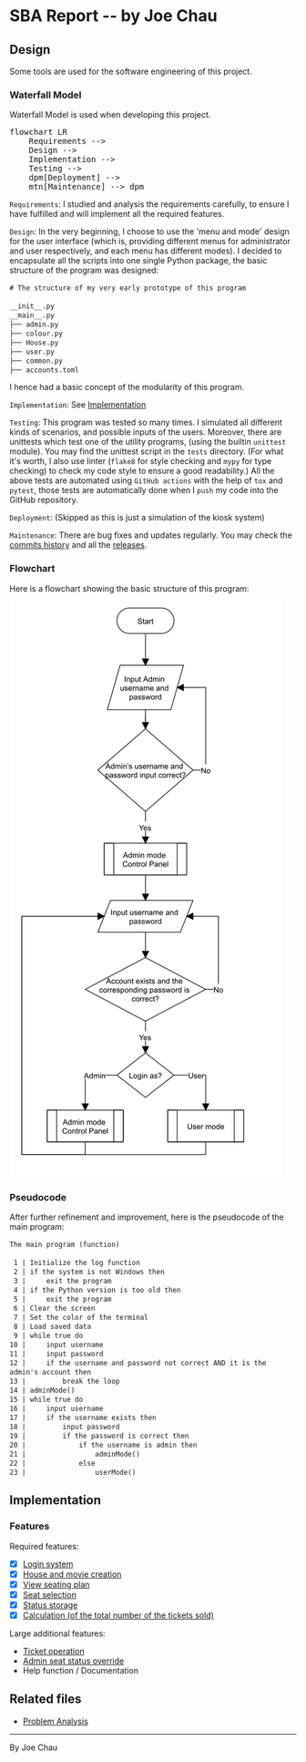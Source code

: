 <!-- README
This markdown file is designed to be read online only.
Visit https://joeccp.github.io/SBA/REPORT.html 
-->


<!-- https://mermaid.js.org/config/usage.html#using-mermaid -->
<script type="module">
  import mermaid from 'https://cdn.jsdelivr.net/npm/mermaid@10/dist/mermaid.esm.min.mjs';
</script>


# SBA Report -- by Joe Chau

## Design

Some tools are used for the software engineering of this project.

### Waterfall Model

Waterfall Model is used when developing this project.

<pre class="mermaid">
flowchart LR
    Requirements -->
    Design -->
    Implementation -->
    Testing -->
    dpm[Deployment] -->
    mtn[Maintenance] --> dpm
</pre>

`Requirements`: I studied and analysis the requirements carefully, 
to ensure I have fulfilled and will implement all the required features.

`Design`: In the very beginning, I choose to use the 'menu and mode' design for the user interface 
(which is, providing different menus for administrator and user respectively,
and each menu has different modes).
I decided to encapsulate all the scripts into one single Python package, the basic structure
of the program was designed:
```text
# The structure of my very early prototype of this program

__init__.py
__main__.py
├── admin.py
├── colour.py
├── House.py
├── user.py
├── common.py
├── accounts.toml
```
I hence had a basic concept of the modularity of this program.

`Implementation`: See [Implementation](#implementation)

`Testing`: This program was tested so many times. I simulated all different kinds of 
scenarios, and possible inputs of the users. 
Moreover, there are unittests which test one of the utility programs,
(using the builtin `unittest` module).
You may find the unittest script in the `tests` directory.
(For what it's worth, I also use linter (`flake8` for style checking and `mypy` for type checking) 
to check my code style to ensure a good readability.) 
All the above tests are automated using `GitHub actions` 
with the help of `tox` and `pytest`, 
those tests are automatically done when I `push` my code into the GitHub repository.

`Deployment`: (Skipped as this is just a simulation of the kiosk system)

`Maintenance`: There are bug fixes and updates regularly. 
You may check the [commits history](https://github.com/Joeccp/SBA/commits/main)
and all the [releases](https://github.com/Joeccp/SBA/releases).


### Flowchart
Here is a flowchart showing the basic structure of this program:
![Flow chart of the main program](../images/report/Main_Flow_Chart.jpg)


### Pseudocode

After further refinement and improvement, here is the pseudocode of the main program:

```text
The main program (function)

 1 | Initialize the log function
 2 | if the system is not Windows then
 3 |     exit the program
 4 | if the Python version is too old then
 5 |     exit the program
 6 | Clear the screen
 7 | Set the color of the terminal
 8 | Load saved data
 9 | while true do
10 |     input username
11 |     input password
12 |     if the username and password not correct AND it is the admin's account then
13 |         break the loop
14 | adminMode()
15 | while true do
16 |     input username
17 |     if the username exists then
18 |         input password
19 |         if the password is correct then
20 |             if the username is admin then
21 |                 adminMode()
22 |             else
23 |                 userMode()
```

## Implementation

### Features

Required features:
- [X] [Login system](../docs/login.md)
- [X] [House and movie creation](../docs/house.md)
- [X] [View seating plan](../docs/house.md#howto-see-the-seating-plan-of-a-house)
- [X] [Seat selection](../docs/ticket.md#howto-buy-a-seat-as-a-user)
- [X] [Status storage](../docs/dataStorage.md)
- [X] [Calculation (of the total number of the tickets sold)](../docs/ticket.md#howto-check-ticket-information)

Large additional features:
- [Ticket operation](../docs/ticket.md)
- [Admin seat status override](../docs/seatStatusOverride.md)
- Help function / Documentation


## Related files
- [Problem Analysis](Problem_Analysis.md)

---

By Joe Chau
